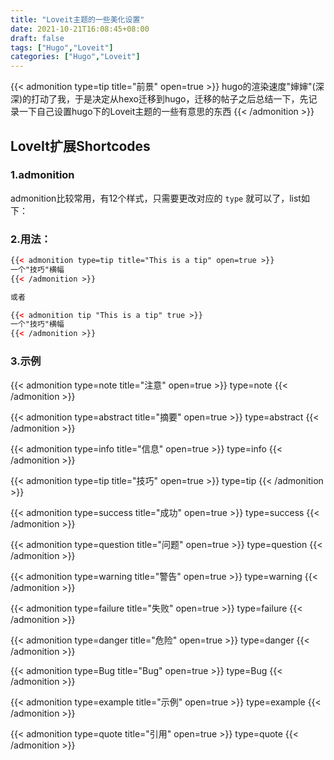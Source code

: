 ```yaml
---
title: "Loveit主题的一些美化设置"
date: 2021-10-21T16:08:45+08:00
draft: false
tags: ["Hugo","Loveit"]
categories: ["Hugo","Loveit"]
---
```


{{< admonition type=tip title="前景" open=true >}}
hugo的渲染速度"婶婶"(深深)的打动了我，于是决定从hexo迁移到hugo，迁移的帖子之后总结一下，先记录一下自己设置hugo下的Loveit主题的一些有意思的东西
{{< /admonition >}}


## LoveIt扩展Shortcodes

### 1.admonition

admonition比较常用，有12个样式，只需要更改对应的 `type` 就可以了，list如下：

### 2.用法：
```html
{{< admonition type=tip title="This is a tip" open=true >}}
一个"技巧"横幅
{{< /admonition >}}

或者

{{< admonition tip "This is a tip" true >}}
一个"技巧"横幅
{{< /admonition >}}
```



### 3.示例

{{< admonition type=note title="注意" open=true >}}
type=note
{{< /admonition >}}

{{< admonition type=abstract title="摘要" open=true >}}
type=abstract
{{< /admonition >}}

{{< admonition type=info title="信息" open=true >}}
type=info
{{< /admonition >}}

{{< admonition type=tip title="技巧" open=true >}}
type=tip
{{< /admonition >}}

{{< admonition type=success title="成功" open=true >}}
type=success
{{< /admonition >}}

{{< admonition type=question title="问题" open=true >}}
type=question
{{< /admonition >}}

{{< admonition type=warning title="警告" open=true >}}
type=warning
{{< /admonition >}}

{{< admonition type=failure title="失败" open=true >}}
type=failure
{{< /admonition >}}

{{< admonition type=danger title="危险" open=true >}}
type=danger
{{< /admonition >}}

{{< admonition type=Bug title="Bug" open=true >}}
type=Bug
{{< /admonition >}}

{{< admonition type=example title="示例" open=true >}}
type=example
{{< /admonition >}}

{{< admonition type=quote title="引用" open=true >}}
type=quote
{{< /admonition >}}


